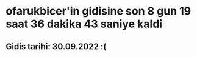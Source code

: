 # ofarukbicer'in gidisine son 8 gun 19 saat 36 dakika 43 saniye kaldi

## Gidis tarihi: 30.09.2022 :(